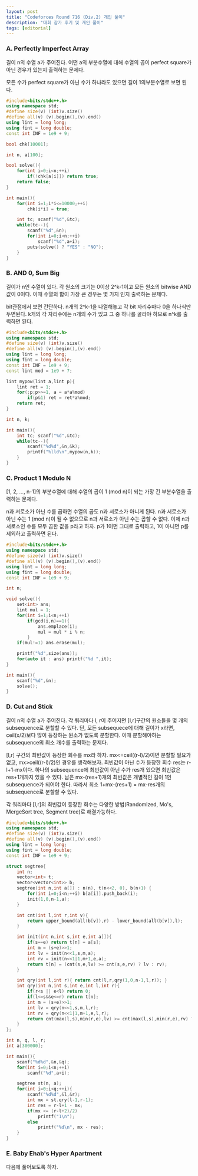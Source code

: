 ```yaml
---
layout: post
title: "Codeforces Round 716 (Div.2) 개인 풀이"
description: "대회 참가 후기 및 개인 풀이"
tags: [editorial]
---
```


### A. Perfectly Imperfect Array

길이 n의 수열 a가 주어진다. 어떤 a의 부분수열에 대해 수열의 곱이 perfect square가 아닌 경우가 있는지 출력하는 문제다.

모든 수가 perfect square가 아닌 수가 하나라도 있으면 길이 1의부분수열로 보면 된다.

```cpp
#include<bits/stdc++.h>
using namespace std;
#define size(v) (int)v.size()
#define all(v) (v).begin(),(v).end()
using lint = long long;
using fint = long double;
const int INF = 1e9 + 9;

bool chk[10001];

int n, a[100];

bool solve(){
    for(int i=0;i<n;++i)
        if(!chk[a[i]]) return true;
    return false;
}

int main(){
    for(int i=1;i*i<=10000;++i)
        chk[i*i] = true;

    int tc; scanf("%d",&tc);
    while(tc--){
        scanf("%d",&n);
        for(int i=0;i<n;++i)
            scanf("%d",a+i);
        puts(solve() ? "YES" : "NO");
    }
}
```

### B. AND 0, Sum Big

길이가 n인 수열이 있다. 각 원소의 크기는 0이상 2^k-1이고 모든 원소의 bitwise AND값이 0이다. 이때 수열의 합이 가장 큰 경우는 몇 가지 인지 출력하는 문제다.

bit관점에서 보면 간단하다. n개의 2^k-1을 나열해놓고 각 bit 자리수마다 0을 하나식만 두면된다. k개의 각 자리수에는 n개의 수가 있고 그 중 하나를 골라야 하므로 n^k를 출력하면 된다.

```cpp
#include<bits/stdc++.h>
using namespace std;
#define size(v) (int)v.size()
#define all(v) (v).begin(),(v).end()
using lint = long long;
using fint = long double;
const int INF = 1e9 + 9;
const lint mod = 1e9 + 7;

lint mypow(lint a,lint p){
    lint ret = 1;
    for(;p;p>>=1, a = a*a%mod)
        if(p&1) ret = ret*a%mod;
    return ret;
}

int n, k;

int main(){
    int tc; scanf("%d",&tc);
    while(tc--){
        scanf("%d%d",&n,&k);
        printf("%lld\n",mypow(n,k));
    }
}
```

### C. Product 1 Modulo N

[1, 2, ..., n-1]의 부분수열에 대해 수열의 곱이 1 (mod n)이 되는 가장 긴 부분수열을 출력하는 문제다.

n과 서로소가 아닌 수를 곱하면 수열의 곱도 n과 서로소가 아니게 된다. n과 서로소가 아닌 수는 1 (mod n)이 될 수 없으므로 n과 서로소가 아닌 수는 곱할 수 없다. 이제 n과 서로소인 수를 모두 곱한 값을 p라고 하자. p가 1이면 그대로 출력하고, 1이 아니면 p를 제외하고 출력하면 된다.

```cpp
#include<bits/stdc++.h>
using namespace std;
#define size(v) (int)v.size()
#define all(v) (v).begin(),(v).end()
using lint = long long;
using fint = long double;
const int INF = 1e9 + 9;

int n;

void solve(){
    set<int> ans;
    lint mul = 1;
    for(int i=1;i<n;++i)
        if(gcd(i,n)==1){
            ans.emplace(i);
            mul = mul * i % n;
        }
    if(mul!=1) ans.erase(mul);

    printf("%d",size(ans));
    for(auto it : ans) printf("%d ",it);
}

int main(){
    scanf("%d",&n);
    solve();
}
```

### D. Cut and Stick

길이 n의 수열 a가 주어진다. 각 쿼리마다 l, r이 주어지면 [l,r]구간의 원소들을 몇 개의 subsequence로 분할할 수 있다. 단, 모든 subsequece에 대해 길이가 x라면, ceil(x/2)보다 많이 등장하는 원소가 없도록 분할한다. 이때 분할해야하는 subsequence의 최소 개수를 출력하는 문제다.

[l,r] 구간의 최빈값이 등장한 회수를 mx라 하자. mx<=ceil((r-l)/2)이면 분할할 필요가 없고, mx>ceil((r-l)/2)인 경우를 생각해보자. 최빈값이 아닌 수가 등장한 회수 res는 r-l+1-mx이다. 하나의 subsequence에 최빈값이 아닌 수가 res개 있으면 최빈값은 res+1개까지 있을 수 있다. 남은 mx-(res+1)개의 최빈값은 개별적인 길이 1인 subsequence가 되어야 한다. 따라서 최소 1+mx-(res+1) = mx-res개의 subsequence로 분할할 수 있다.

각 쿼리마다 [l,r]의 최빈값이 등장한 회수는 다양한 방법(Randomized, Mo's, MergeSort tree, Segment tree)로 해결가능하다.

```cpp
#include<bits/stdc++.h>
using namespace std;
#define size(v) (int)v.size()
#define all(v) (v).begin(),(v).end()
using lint = long long;
using fint = long double;
const int INF = 1e9 + 9;

struct segtree{
    int n;
    vector<int> t;
    vector<vector<int>> b;
    segtree(int n,int a[]) : n(n), t(n<<2, 0), b(n+1) {
        for(int i=0;i<n;++i) b[a[i]].push_back(i);
        init(1,0,n-1,a);
    }

    int cnt(int l,int r,int v){
        return upper_bound(all(b[v]),r) - lower_bound(all(b[v]),l);
    }

    int init(int n,int s,int e,int a[]){
        if(s==e) return t[n] = a[s];
        int m = (s+e)>>1;
        int lv = init(n<<1,s,m,a);
        int rv = init(n<<1|1,m+1,e,a);
        return t[n] = (cnt(s,e,lv) >= cnt(s,e,rv) ? lv : rv);
    }

    int qry(int l,int r){ return cnt(l,r,qry(1,0,n-1,l,r)); }
    int qry(int n,int s,int e,int l,int r){
        if(r<s || e<l) return 0;
        if(l<=s&&e<=r) return t[n];
        int m = (s+e)>>1;
        int lv = qry(n<<1,s,m,l,r);
        int rv = qry(n<<1|1,m+1,e,l,r);
        return cnt(max(l,s),min(r,e),lv) >= cnt(max(l,s),min(r,e),rv) ? lv : rv;
    }
};

int n, q, l, r;
int a[300000];

int main(){
    scanf("%d%d",&n,&q);
    for(int i=0;i<n;++i)
        scanf("%d",a+i);

    segtree st(n, a);
    for(int i=0;i<q;++i){
        scanf("%d%d",&l,&r);
        int mx = st.qry(l-1,r-1);
        int res = r-l+1 - mx;
        if(mx <= (r-l+2)/2)
            printf("1\n");
        else
            printf("%d\n", mx - res);
    }
}
```

### E. Baby Ehab's Hyper Apartment

다음에 풀어보도록 하자.
